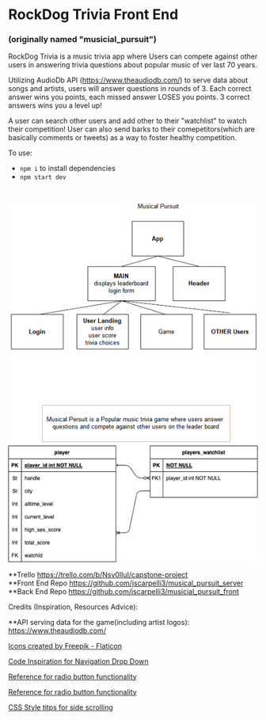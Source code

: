 # RockDog Trivia Front End
### (originally named "musicial_pursuit")

RockDog Trivia is a music trivia app where Users can compete against other users in answering trivia questions about popular music of ver last 70 years.

Utilizing AudioDb API (https://www.theaudiodb.com/) to serve data about songs and artists, users will answer questions in rounds of 3.  Each correct answer wins you points, each missed answer LOSES you points.  3 correct answers wins you a level up!

A user can search other users and add other to their "watchlist" to watch their competition!  User can also send barks to their comepetitors(which are basically comments or tweets) as a way to foster healthy competition.

To use: 
- `npm i` to install dependencies
- `npm start dev`


#

![CHD](RockDogTrivia_CHD.png)
![ERD](RockDogTrivia_ERD.png)

**Trello https://trello.com/b/Nsv0lIuI/capstone-project<br/>
**Front End Repo https://github.com/jscarpelli3/musical_pursuit_server<br/>
**Back End Repo https://github.com/jscarpelli3/musicial_pursuit_front<br/>


Credits (Inspiration, Resources Advice):

**API serving data for the game(including artist logos):  https://www.theaudiodb.com/

<a href="https://www.flaticon.com/free-icons/dog" title="dog icons">Icons created by Freepik - Flaticon</a>

<a href="https://medium.com/@ronnow/dropdowns-in-vue-the-right-way-8ff9e8f36d4a">Code Inspiration for Navigation Drop Down</a>

<a href="https://blog.boot.dev/javascript/how-to-create-a-custom-checkbox-form-in-vue/">Reference for radio button functionality</a>

<a href="https://dev.to/proticm/styling-html-checkboxes-is-super-easy-302o">Reference for radio button functionality</a>

<a href="https://codeburst.io/how-to-create-horizontal-scrolling-containers-d8069651e9c6">CSS Style titps for side scrolling</a>